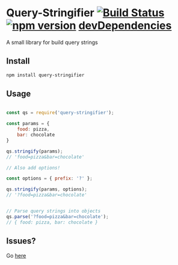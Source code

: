 # Query-Stringifier [![Build Status](https://travis-ci.org/joshghent/query-stringifier.svg?branch=master)](https://travis-ci.org/joshghent/query-stringifier) [![npm version](https://badge.fury.io/js/query-stringifier.svg)](https://badge.fury.io/js/query-stringifier) [devDependencies](https://david-dm.org/joshghent/query-stringifier.svg)
A small library for build query strings

## Install
``` bash
npm install query-stringifier
```

## Usage
```js

const qs = require('query-stringifier');

const params = {
    food: pizza,
    bar: chocolate
}

qs.stringify(params);
// 'food=pizza&bar=chocolate'

// Also add options!

const options = { prefix: '?' };

qs.stringify(params, options);
// '?food=pizza&bar=chocolate'


// Parse query strings into objects
qs.parse('?food=pizza&bar=chocolate');
// { food: pizza, bar: chocolate }
```

## Issues?
Go [here](https://github.com/joshghent/query-stringifier/issues)
